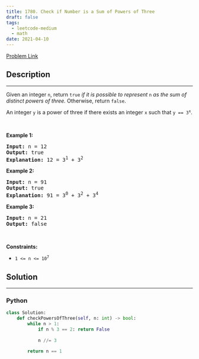 ```yaml
---
title: 1780. Check if Number is a Sum of Powers of Three
draft: false
tags: 
  - leetcode-medium
  - math
date: 2021-04-10
---
```


[Problem Link](https://leetcode.com/problems/check-if-number-is-a-sum-of-powers-of-three/)

## Description

---
<p>Given an integer <code>n</code>, return <code>true</code> <em>if it is possible to represent </em><code>n</code><em> as the sum of distinct powers of three.</em> Otherwise, return <code>false</code>.</p>

<p>An integer <code>y</code> is a power of three if there exists an integer <code>x</code> such that <code>y == 3<sup>x</sup></code>.</p>

<p>&nbsp;</p>
<p><strong class="example">Example 1:</strong></p>

<pre>
<strong>Input:</strong> n = 12
<strong>Output:</strong> true
<strong>Explanation:</strong> 12 = 3<sup>1</sup> + 3<sup>2</sup>
</pre>

<p><strong class="example">Example 2:</strong></p>

<pre>
<strong>Input:</strong> n = 91
<strong>Output:</strong> true
<strong>Explanation:</strong> 91 = 3<sup>0</sup> + 3<sup>2</sup> + 3<sup>4</sup>
</pre>

<p><strong class="example">Example 3:</strong></p>

<pre>
<strong>Input:</strong> n = 21
<strong>Output:</strong> false
</pre>

<p>&nbsp;</p>
<p><strong>Constraints:</strong></p>

<ul>
	<li><code>1 &lt;= n &lt;= 10<sup>7</sup></code></li>
</ul>


## Solution

---
### Python
``` py title='check-if-number-is-a-sum-of-powers-of-three'
class Solution:
    def checkPowersOfThree(self, n: int) -> bool:
        while n > 1:
            if n % 3 == 2: return False
            
            n //= 3
            
        return n == 1
```

